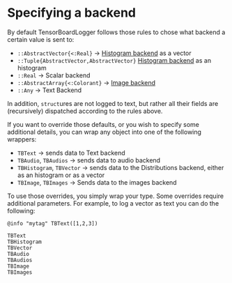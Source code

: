 # Specifying a backend

By default TensorBoardLogger follows those rules to chose what backend a certain
value is sent to:

  - `::AbstractVector{<:Real}` -> [Histogram backend](https://www.tensorflow.org/guide/tensorboard_histograms) as a vector
  - `::Tuple{AbstractVector,AbstractVector}` [Histogram backend](https://www.tensorflow.org/guide/tensorboard_histograms) as an histogram
  - `::Real` -> Scalar backend
  - `::AbstractArray{<:Colorant}` -> [Image backend](https://www.tensorflow.org/tensorboard/r2/image_summaries)
  - `::Any` -> Text Backend

In addition, `struct`ures are not logged to text, but rather all their fields are
(recursively) dispatched according to the rules above.

If you want to override those defaults, or you wish to specify some additional
details, you can wrap any object into one of the following wrappers:

- `TBText`   -> sends data to Text backend
- `TBAudio`, `TBAudios` -> sends data to audio backend
- `TBHistogram`, `TBVector` -> sends data to the Distributions backend, either as an histogram or as a vector
- `TBImage`, `TBImages` -> Sends data to the images backend

To use those overrides, you simply wrap your type. Some overrides require additional
parameters. For example, to log a vector as text you can do the following:
```
@info "mytag" TBText([1,2,3])
```

```@docs
TBText
TBHistogram
TBVector
TBAudio
TBAudios
TBImage
TBImages
```
